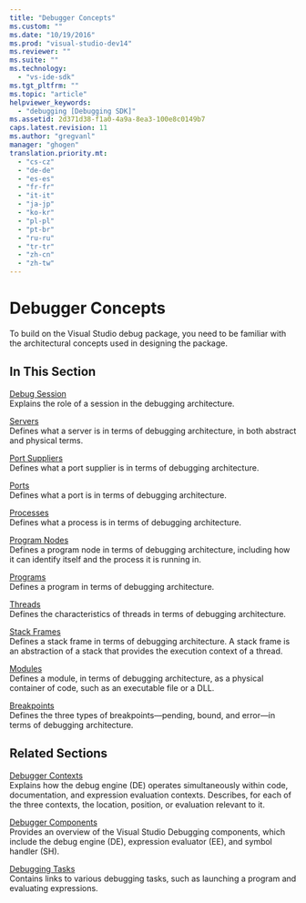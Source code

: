 ```yaml
---
title: "Debugger Concepts"
ms.custom: ""
ms.date: "10/19/2016"
ms.prod: "visual-studio-dev14"
ms.reviewer: ""
ms.suite: ""
ms.technology: 
  - "vs-ide-sdk"
ms.tgt_pltfrm: ""
ms.topic: "article"
helpviewer_keywords: 
  - "debugging [Debugging SDK]"
ms.assetid: 2d371d38-f1a0-4a9a-8ea3-100e8c0149b7
caps.latest.revision: 11
ms.author: "gregvanl"
manager: "ghogen"
translation.priority.mt: 
  - "cs-cz"
  - "de-de"
  - "es-es"
  - "fr-fr"
  - "it-it"
  - "ja-jp"
  - "ko-kr"
  - "pl-pl"
  - "pt-br"
  - "ru-ru"
  - "tr-tr"
  - "zh-cn"
  - "zh-tw"
---
```

# Debugger Concepts
To build on the Visual Studio debug package, you need to be familiar with the architectural concepts used in designing the package.  
  
## In This Section  
 [Debug Session](../extensibility-debugger/debug-session.md)  
 Explains the role of a session in the debugging architecture.  
  
 [Servers](../extensibility-debugger/servers--visual-studio-sdk-.md)  
 Defines what a server is in terms of debugging architecture, in both abstract and physical terms.  
  
 [Port Suppliers](../extensibility-debugger/port-suppliers.md)  
 Defines what a port supplier is in terms of debugging architecture.  
  
 [Ports](../extensibility-debugger/ports.md)  
 Defines what a port is in terms of debugging architecture.  
  
 [Processes](../extensibility-debugger/processes.md)  
 Defines what a process is in terms of debugging architecture.  
  
 [Program Nodes](../extensibility-debugger/program-nodes.md)  
 Defines a program node in terms of debugging architecture, including how it can identify itself and the process it is running in.  
  
 [Programs](../extensibility-debugger/programs.md)  
 Defines a program in terms of debugging architecture.  
  
 [Threads](../extensibility-debugger/threads.md)  
 Defines the characteristics of threads in terms of debugging architecture.  
  
 [Stack Frames](../extensibility-debugger/stack-frames.md)  
 Defines a stack frame in terms of debugging architecture. A stack frame is an abstraction of a stack that provides the execution context of a thread.  
  
 [Modules](../extensibility-debugger/modules.md)  
 Defines a module, in terms of debugging architecture, as a physical container of code, such as an executable file or a DLL.  
  
 [Breakpoints](../extensibility-debugger/breakpoints--visual-studio-sdk-.md)  
 Defines the three types of breakpoints—pending, bound, and error—in terms of debugging architecture.  
  
## Related Sections  
 [Debugger Contexts](../extensibility-debugger/debugger-contexts.md)  
 Explains how the debug engine (DE) operates simultaneously within code, documentation, and expression evaluation contexts. Describes, for each of the three contexts, the location, position, or evaluation relevant to it.  
  
 [Debugger Components](../extensibility-debugger/debugger-components.md)  
 Provides an overview of the Visual Studio Debugging components, which include the debug engine (DE), expression evaluator (EE), and symbol handler (SH).  
  
 [Debugging Tasks](../extensibility-debugger/debugging-tasks.md)  
 Contains links to various debugging tasks, such as launching a program and evaluating expressions.